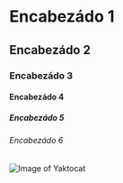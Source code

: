 # Encabezádo 1
## Encabezádo 2
### Encabezádo 3
#### Encabezádo 4
##### Encabezádo 5
###### Encabezádo 6

![Image of Yaktocat](https://octodex.github.com/images/yaktocat.png)
